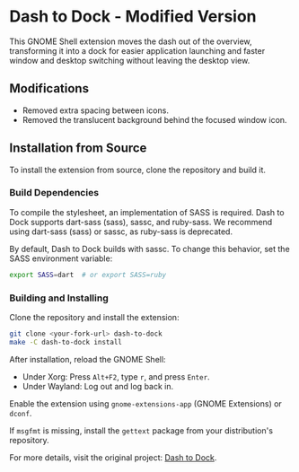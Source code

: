 # Dash to Dock - Modified Version

This GNOME Shell extension moves the dash out of the overview, transforming it into a dock for easier application launching and faster window and desktop switching without leaving the desktop view.

## Modifications
- Removed extra spacing between icons.
- Removed the translucent background behind the focused window icon.

## Installation from Source
To install the extension from source, clone the repository and build it.

### Build Dependencies
To compile the stylesheet, an implementation of SASS is required. Dash to Dock supports dart-sass (sass), sassc, and ruby-sass. We recommend using dart-sass (sass) or sassc, as ruby-sass is deprecated.

By default, Dash to Dock builds with sassc. To change this behavior, set the SASS environment variable:

```sh
export SASS=dart  # or export SASS=ruby
```

### Building and Installing
Clone the repository and install the extension:

```sh
git clone <your-fork-url> dash-to-dock
make -C dash-to-dock install
```

After installation, reload the GNOME Shell:
- Under Xorg: Press `Alt+F2`, type `r`, and press `Enter`.
- Under Wayland: Log out and log back in.

Enable the extension using `gnome-extensions-app` (GNOME Extensions) or `dconf`.

If `msgfmt` is missing, install the `gettext` package from your distribution's repository.

For more details, visit the original project: [Dash to Dock](https://micheleg.github.io/dash-to-dock/).
